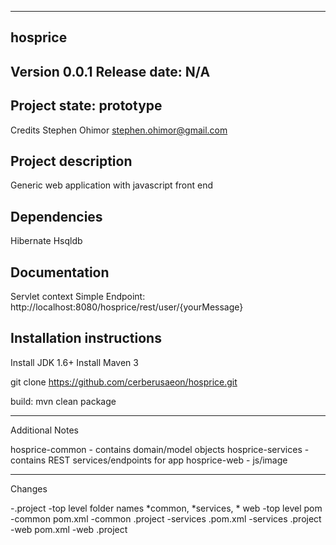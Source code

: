 -------------------------------------------------------------------------------
hosprice
-------------------------------------------------------------------------------
Version 0.0.1
Release date: N/A
-------------------------------------------------------------------------------
Project state: prototype 
-------------------------------------------------------------------------------
Credits
	Stephen Ohimor stephen.ohimor@gmail.com

Project description	
-------------------------------------------------------------------------------
Generic web application with javascript front end


Dependencies
-------------------------------------------------------------------------------

Hibernate
Hsqldb


Documentation
-------------------------------------------------------------------------------

Servlet context Simple Endpoint: http://localhost:8080/hosprice/rest/user/{yourMessage}

Installation instructions
-------------------------------------------------------------------------------

Install JDK 1.6+
Install Maven 3

git clone https://github.com/cerberusaeon/hosprice.git

build:
  mvn clean package


-------------------------------------------------------------------------------
Additional Notes

hosprice-common - contains domain/model objects
hosprice-services - contains REST services/endpoints for app
hosprice-web - js/image



-------------------------------------------------------------------------------
Changes

-.project
-top level folder names *common, *services, * web
-top level pom
-common pom.xml
-common .project
-services .pom.xml
-services .project
-web pom.xml
-web .project